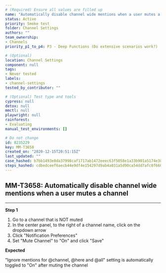 ```yaml
---
# (Required) Ensure all values are filled up
name: "Automatically disable channel wide mentions when a user mutes a channel"
status: Active
priority: Smoke test
folder: Channel Settings
authors: ""
team_ownership:
- Channels
priority_p1_to_p4: P3 - Deep Functions (Do extensive scenarios work?)

# (Optional)
location: Channel Settings
component: null
tags:
- Never tested
labels:
- channel-settings
tested_by_contributor: ""

# (Optional) Test type and tools
cypress: null
detox: null
mmctl: null
playwright: null
rainforest:
- Evaluating
manual_test_environments: []

# Do not change
id: 8235229
key: MM-T3658
created_on: "2020-12-15T20:51:15Z"
last_updated: ""
case_hashed: b7bb1493e8da37998caf1717ab1472eeec63f5058e1a33b901a5174e38547c0974606468ba962460cc07b972f4d8d945
steps_hashed: cdbedceef6aecb44e9df4e154297d9ab4a031a5d90ca54dd7afc8f660ae0fdcc8a8626999f1f4e6d5ff216b01e4995f3
---
```


<!-- (Auto-generated) Based on frontmatter's "key" and "name" -->

## MM-T3658: Automatically disable channel wide mentions when a user mutes a channel

---

**Step 1**

1. Go to a channel that is NOT muted
2. In the center panel, to the right of a channel name, click on the dropdown arrow
3. Click "Notification Preferences"
4. Set "Mute Channel" to "On" and click "Save"

**Expected**

"Ignore mentions for @channel, @here and @all" setting is automatically toggled to "On" after muting the channel

